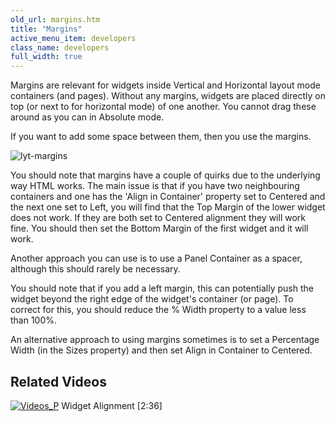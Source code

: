 ```yaml
---
old_url: margins.htm
title: "Margins"
active_menu_item: developers
class_name: developers
full_width: true
---
```



Margins are relevant for widgets inside Vertical and Horizontal layout mode containers (and pages). Without any margins, widgets are placed directly on top (or next to for horizontal mode) of one another. You cannot drag these around as you can in Absolute mode.

If you want to add some space between them, then you use the margins.

![lyt-margins](/img/docs/lyt-margins.zoom76.png)

You should note that margins have a couple of quirks due to the underlying way HTML works. The main issue is that if you have two neighbouring containers and one has the 'Align in Container' property set to Centered and the next one set to Left, you will find that the Top Margin of the lower widget does not work. If they are both set to Centered alignment they will work fine. You should then set the Bottom Margin of the first widget and it will work.

Another approach you can use is to use a Panel Container as a spacer, although this should rarely be necessary.

You should note that if you add a left margin, this can potentially push the widget beyond the right edge of the widget's container (or page). To correct for this, you should reduce the % Width property to a value less than 100%.

An alternative approach to using margins sometimes is to set a Percentage Width (in the Sizes property) and then set Align in Container to Centered.

## Related Videos

[![Videos\_P](/img/docs/videos_p.png)](http://www.youtube.com/v/98TbMBiOSGc?autoplay=1&hd=1&fs=1&showsearch=0&rel=0&) Widget Alignment [2:36]
